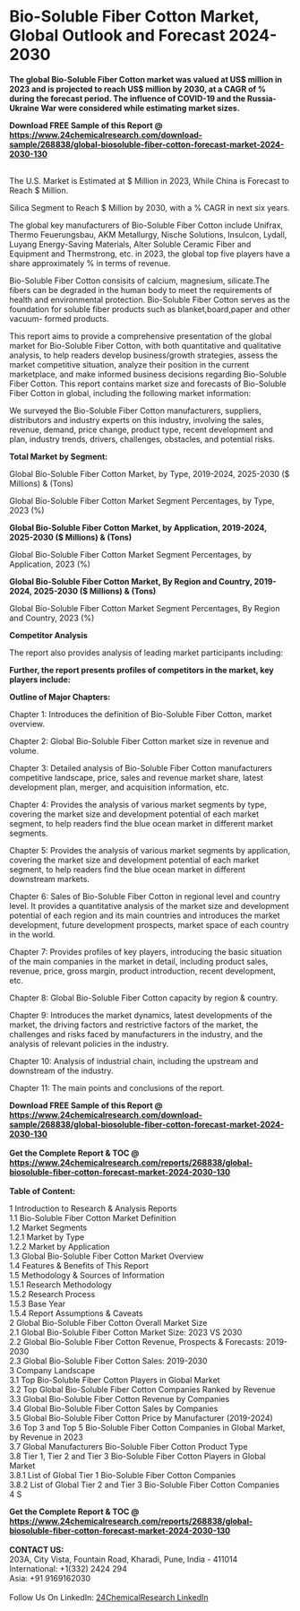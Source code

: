 <h1>Bio-Soluble Fiber Cotton Market, Global Outlook and Forecast 2024-2030</h1><p><strong>The global Bio-Soluble Fiber Cotton market was valued at US$ million in 2023 and is projected to reach US$ million by 2030, at a CAGR of % during the forecast period. The influence of COVID-19 and the Russia-Ukraine War were considered while estimating market sizes.</strong></p><p>
</p><p></p><div><b>Download FREE Sample of this Report @ 
            <a href="https://www.24chemicalresearch.com/download-sample/268838/global-biosoluble-fiber-cotton-forecast-market-2024-2030-130">
            https://www.24chemicalresearch.com/download-sample/268838/global-biosoluble-fiber-cotton-forecast-market-2024-2030-130</a></b></div><br><p>
The U.S. Market is Estimated at $ Million in 2023, While China is Forecast to Reach $ Million.</p><p>
Silica Segment to Reach $ Million by 2030, with a % CAGR in next six years.</p><p>
The global key manufacturers of Bio-Soluble Fiber Cotton include Unifrax, Thermo Feuerungsbau, AKM Metallurgy, Nische Solutions, Insulcon, Lydall, Luyang Energy-Saving Materials, Alter Soluble Ceramic Fiber and Equipment and Thermstrong, etc. in 2023, the global top five players have a share approximately % in terms of revenue.</p><p>
Bio-Soluble Fiber Cotton consisits of calcium, magnesium, silicate.The fibers can be degraded in the human body to meet the requirements of health and environmental protection. Bio-Soluble Fiber Cotton serves as the foundation for soluble fiber products such as blanket,board,paper and other vacuum- formed products.</p><p>
This report aims to provide a comprehensive presentation of the global market for Bio-Soluble Fiber Cotton, with both quantitative and qualitative analysis, to help readers develop business/growth strategies, assess the market competitive situation, analyze their position in the current marketplace, and make informed business decisions regarding Bio-Soluble Fiber Cotton. This report contains market size and forecasts of Bio-Soluble Fiber Cotton in global, including the following market information:</p><p>
</p><p>
</p><p>We surveyed the Bio-Soluble Fiber Cotton manufacturers, suppliers, distributors and industry experts on this industry, involving the sales, revenue, demand, price change, product type, recent development and plan, industry trends, drivers, challenges, obstacles, and potential risks.</p><p>
<strong>Total Market by Segment:</strong></p><p>
Global Bio-Soluble Fiber Cotton Market, by Type, 2019-2024, 2025-2030 ($ Millions) &amp; (Tons)</p><p>
Global Bio-Soluble Fiber Cotton Market Segment Percentages, by Type, 2023 (%)</p><p>
</p><p>
</p><p><strong>Global Bio-Soluble Fiber Cotton Market, by Application, 2019-2024, 2025-2030 ($ Millions) &amp; (Tons)</strong></p><p>
Global Bio-Soluble Fiber Cotton Market Segment Percentages, by Application, 2023 (%)</p><p>
</p><p>
</p><p><strong>Global Bio-Soluble Fiber Cotton Market, By Region and Country, 2019-2024, 2025-2030 ($ Millions) &amp; (Tons)</strong></p><p>
Global Bio-Soluble Fiber Cotton Market Segment Percentages, By Region and Country, 2023 (%)</p><p>
</p><p>
</p><p><strong>Competitor Analysis</strong></p><p>
The report also provides analysis of leading market participants including:</p><p>
</p><p>
</p><p><strong>Further, the report presents profiles of competitors in the market, key players include:</strong></p><p>
</p><p>
</p><p><strong>Outline of Major Chapters:</strong></p><p>
Chapter 1: Introduces the definition of Bio-Soluble Fiber Cotton, market overview.</p><p>
Chapter 2: Global Bio-Soluble Fiber Cotton market size in revenue and volume.</p><p>
Chapter 3: Detailed analysis of Bio-Soluble Fiber Cotton manufacturers competitive landscape, price, sales and revenue market share, latest development plan, merger, and acquisition information, etc.</p><p>
Chapter 4: Provides the analysis of various market segments by type, covering the market size and development potential of each market segment, to help readers find the blue ocean market in different market segments.</p><p>
Chapter 5: Provides the analysis of various market segments by application, covering the market size and development potential of each market segment, to help readers find the blue ocean market in different downstream markets.</p><p>
Chapter 6: Sales of Bio-Soluble Fiber Cotton in regional level and country level. It provides a quantitative analysis of the market size and development potential of each region and its main countries and introduces the market development, future development prospects, market space of each country in the world.</p><p>
Chapter 7: Provides profiles of key players, introducing the basic situation of the main companies in the market in detail, including product sales, revenue, price, gross margin, product introduction, recent development, etc.</p><p>
Chapter 8: Global Bio-Soluble Fiber Cotton capacity by region &amp; country.</p><p>
Chapter 9: Introduces the market dynamics, latest developments of the market, the driving factors and restrictive factors of the market, the challenges and risks faced by manufacturers in the industry, and the analysis of relevant policies in the industry.</p><p>
Chapter 10: Analysis of industrial chain, including the upstream and downstream of the industry.</p><p>
Chapter 11: The main points and conclusions of the report.</p><div><b>Download FREE Sample of this Report @ 
            <a href="https://www.24chemicalresearch.com/download-sample/268838/global-biosoluble-fiber-cotton-forecast-market-2024-2030-130">
            https://www.24chemicalresearch.com/download-sample/268838/global-biosoluble-fiber-cotton-forecast-market-2024-2030-130</a></b></div><br><div><b>Get the Complete Report & TOC @ 
            <a href="https://www.24chemicalresearch.com/reports/268838/global-biosoluble-fiber-cotton-forecast-market-2024-2030-130">
            https://www.24chemicalresearch.com/reports/268838/global-biosoluble-fiber-cotton-forecast-market-2024-2030-130</a></b></div><br>
            <b>Table of Content:</b><p>1 Introduction to Research & Analysis Reports<br />
    1.1 Bio-Soluble Fiber Cotton Market Definition<br />
    1.2 Market Segments<br />
        1.2.1 Market by Type<br />
        1.2.2 Market by Application<br />
    1.3 Global Bio-Soluble Fiber Cotton Market Overview<br />
    1.4 Features & Benefits of This Report<br />
    1.5 Methodology & Sources of Information<br />
        1.5.1 Research Methodology<br />
        1.5.2 Research Process<br />
        1.5.3 Base Year<br />
        1.5.4 Report Assumptions & Caveats<br />
2 Global Bio-Soluble Fiber Cotton Overall Market Size<br />
    2.1 Global Bio-Soluble Fiber Cotton Market Size: 2023 VS 2030<br />
    2.2 Global Bio-Soluble Fiber Cotton Revenue, Prospects & Forecasts: 2019-2030<br />
    2.3 Global Bio-Soluble Fiber Cotton Sales: 2019-2030<br />
3 Company Landscape<br />
    3.1 Top Bio-Soluble Fiber Cotton Players in Global Market<br />
    3.2 Top Global Bio-Soluble Fiber Cotton Companies Ranked by Revenue<br />
    3.3 Global Bio-Soluble Fiber Cotton Revenue by Companies<br />
    3.4 Global Bio-Soluble Fiber Cotton Sales by Companies<br />
    3.5 Global Bio-Soluble Fiber Cotton Price by Manufacturer (2019-2024)<br />
    3.6 Top 3 and Top 5 Bio-Soluble Fiber Cotton Companies in Global Market, by Revenue in 2023<br />
    3.7 Global Manufacturers Bio-Soluble Fiber Cotton Product Type<br />
    3.8 Tier 1, Tier 2 and Tier 3 Bio-Soluble Fiber Cotton Players in Global Market<br />
        3.8.1 List of Global Tier 1 Bio-Soluble Fiber Cotton Companies<br />
        3.8.2 List of Global Tier 2 and Tier 3 Bio-Soluble Fiber Cotton Companies<br />
4 S</p><div><b>Get the Complete Report & TOC @ 
            <a href="https://www.24chemicalresearch.com/reports/268838/global-biosoluble-fiber-cotton-forecast-market-2024-2030-130">
            https://www.24chemicalresearch.com/reports/268838/global-biosoluble-fiber-cotton-forecast-market-2024-2030-130</a></b></div><br><b>CONTACT US:</b><br>
            203A, City Vista, Fountain Road, Kharadi, Pune, India - 411014<br>
            International: +1(332) 2424 294<br>
            Asia: +91 9169162030 <br><br>
            Follow Us On LinkedIn: <a href="https://www.linkedin.com/company/24chemicalresearch/">24ChemicalResearch LinkedIn</a>